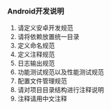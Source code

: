 ### Android开发说明

1. 请定义安卓开发规范
2. 请将依赖放置统一目录
3. 定义命名规范
4. 定义注释规范
5. 日志输出规范
6. 功能测试规范以及性能测试规范
7. 配置文件管理规范
8. 请对项目目录结构进行注释说明
9. 注释请用中文注释
